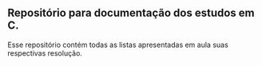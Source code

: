 ## Repositório para documentação dos estudos em C.

Esse repositório contém todas as listas apresentadas em aula suas respectivas resolução.
